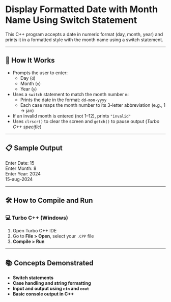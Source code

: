 # Display Formatted Date with Month Name Using Switch Statement

This C++ program accepts a date in numeric format (day, month, year) and prints it in a formatted style with the month name using a switch statement.

---

## 🚀 How It Works

- Prompts the user to enter:
  - Day (`d`)
  - Month (`m`)
  - Year (`y`)
- Uses a `switch` statement to match the month number `m`:
  - Prints the date in the format: `dd-mon-yyyy`
  - Each case maps the month number to its 3-letter abbreviation (e.g., 1 → jan)
- If an invalid month is entered (not 1–12), prints `"invalid"`
- Uses `clrscr()` to clear the screen and `getch()` to pause output (*Turbo C++ specific*)

---

## 📋 Sample Output

Enter Date: 15  
Enter Month: 8  
Enter Year: 2024  
15-aug-2024

---

## 🛠️ How to Compile and Run

### 💻 Turbo C++ (Windows)

1. Open Turbo C++ IDE  
2. Go to **File > Open**, select your `.CPP` file  
3. **Compile > Run**

---

## 📚 Concepts Demonstrated
- **Switch statements**
- **Case handling and string formatting**
- **Input and output using `cin` and `cout`**
- **Basic console output in C++**
